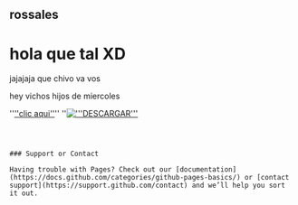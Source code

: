 ## rossales

<html>

<head>
<title>Rossales1024</title>
</head>

<body>
<h1>hola que tal XD</h1>
<p>jajajaja que chivo va vos</p>
  <P>hey vichos hijos de miercoles</p>
''<a href="tuarchivo.yuru camp" target="_blank">''clic aqui''</a>''
''<a href="yuru camp.png" target="_blank"><img src="'''yuru camp.png'''" alt="'''DESCARGAR'''" /></a>
</body>

</html>



```



### Support or Contact

Having trouble with Pages? Check out our [documentation](https://docs.github.com/categories/github-pages-basics/) or [contact support](https://support.github.com/contact) and we’ll help you sort it out.
